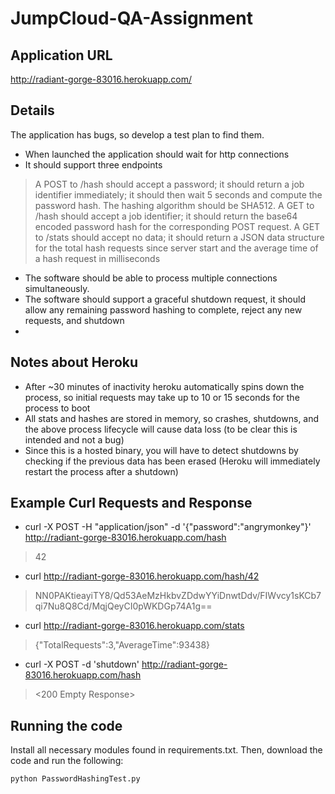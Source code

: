 # JumpCloud-QA-Assignment

## Application URL
http://radiant-gorge-83016.herokuapp.com/ 

## Details
The application has bugs, so develop a test plan to find them.

- When launched the application should wait for http connections
- It should support three endpoints
 > A  POST  to  /hash  should accept a password; it should return a job identifier immediately; it should then wait 5 seconds and compute the password hash. The hashing algorithm should be SHA512.
> A  GET  to  /hash  should accept a job identifier; it should return the base64 encoded password hash for the corresponding  POST  request.
> A  GET  to  /stats   should accept no data; it should return a JSON data structure for the total hash requests since server start and the average time of a hash request in milliseconds
- The software should be able to process multiple connections simultaneously.
- The software should support a graceful shutdown request, it should allow any remaining password hashing to complete, reject any new requests, and shutdown
- 

## Notes about Heroku
- After ~30 minutes of inactivity heroku automatically spins down the process, so initial requests may take up to 10 or 15 seconds for the process to boot
- All stats and hashes are stored in memory, so crashes, shutdowns, and the above process lifecycle will cause data loss (to be clear this is intended and not a bug)
- Since this is a hosted binary, you will have to detect shutdowns by checking if the previous data has been erased (Heroku will immediately restart the process after a shutdown)

## Example Curl Requests and Response
- curl -X POST -H "application/json" -d '{"password":"angrymonkey"}' http://radiant-gorge-83016.herokuapp.com/hash
> 42

- curl http://radiant-gorge-83016.herokuapp.com/hash/42
> NN0PAKtieayiTY8/Qd53AeMzHkbvZDdwYYiDnwtDdv/FIWvcy1sKCb7qi7Nu8Q8Cd/MqjQeyCI0pWKDGp74A1g==

- curl http://radiant-gorge-83016.herokuapp.com/stats
> {"TotalRequests":3,"AverageTime":93438}

- curl -X POST -d 'shutdown' http://radiant-gorge-83016.herokuapp.com/hash                       
> <200 Empty Response>

## Running the code
Install all necessary modules found in requirements.txt. Then, download the code and run the following:
```
python PasswordHashingTest.py
```
